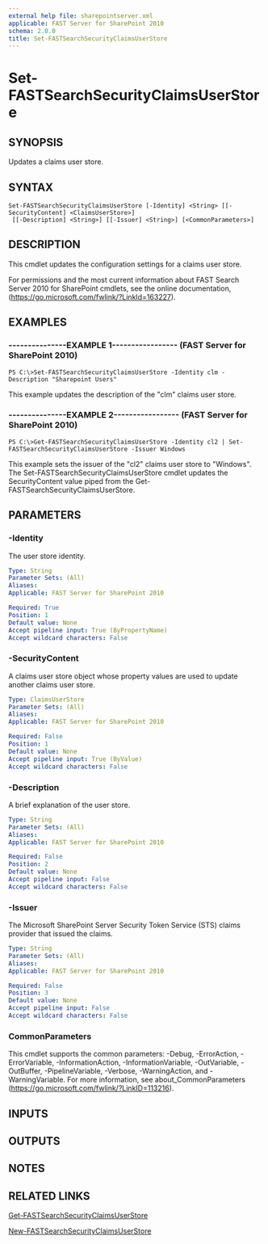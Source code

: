 ```yaml
---
external help file: sharepointserver.xml
applicable: FAST Server for SharePoint 2010
schema: 2.0.0
title: Set-FASTSearchSecurityClaimsUserStore
---
```


# Set-FASTSearchSecurityClaimsUserStore

## SYNOPSIS
Updates a claims user store.

## SYNTAX

```
Set-FASTSearchSecurityClaimsUserStore [-Identity] <String> [[-SecurityContent] <ClaimsUserStore>]
 [[-Description] <String>] [[-Issuer] <String>] [<CommonParameters>]
```

## DESCRIPTION
This cmdlet updates the configuration settings for a claims user store.

For permissions and the most current information about FAST Search Server 2010 for SharePoint cmdlets, see the online documentation, (https://go.microsoft.com/fwlink/?LinkId=163227).

## EXAMPLES

### ---------------EXAMPLE 1----------------- (FAST Server for SharePoint 2010)
```
PS C:\>Set-FASTSearchSecurityClaimsUserStore -Identity clm -Description "Sharepoint Users"
```

This example updates the description of the "clm" claims user store.

### ---------------EXAMPLE 2----------------- (FAST Server for SharePoint 2010)
```
PS C:\>Get-FASTSearchSecurityClaimsUserStore -Identity cl2 | Set-FASTSearchSecurityClaimsUserStore -Issuer Windows
```

This example sets the issuer of the "cl2" claims user store to "Windows".
The Set-FASTSearchSecurityClaimsUserStore cmdlet updates the SecurityContent value piped from the Get-FASTSearchSecurityClaimsUserStore.

## PARAMETERS

### -Identity
The user store identity.

```yaml
Type: String
Parameter Sets: (All)
Aliases: 
Applicable: FAST Server for SharePoint 2010

Required: True
Position: 1
Default value: None
Accept pipeline input: True (ByPropertyName)
Accept wildcard characters: False
```

### -SecurityContent
A claims user store object whose property values are used to update another claims user store.

```yaml
Type: ClaimsUserStore
Parameter Sets: (All)
Aliases: 
Applicable: FAST Server for SharePoint 2010

Required: False
Position: 1
Default value: None
Accept pipeline input: True (ByValue)
Accept wildcard characters: False
```

### -Description
A brief explanation of the user store.

```yaml
Type: String
Parameter Sets: (All)
Aliases: 
Applicable: FAST Server for SharePoint 2010

Required: False
Position: 2
Default value: None
Accept pipeline input: False
Accept wildcard characters: False
```

### -Issuer
The Microsoft SharePoint Server Security Token Service (STS) claims provider that issued the claims.

```yaml
Type: String
Parameter Sets: (All)
Aliases: 
Applicable: FAST Server for SharePoint 2010

Required: False
Position: 3
Default value: None
Accept pipeline input: False
Accept wildcard characters: False
```

### CommonParameters
This cmdlet supports the common parameters: -Debug, -ErrorAction, -ErrorVariable, -InformationAction, -InformationVariable, -OutVariable, -OutBuffer, -PipelineVariable, -Verbose, -WarningAction, and -WarningVariable. For more information, see about_CommonParameters (https://go.microsoft.com/fwlink/?LinkID=113216).

## INPUTS

## OUTPUTS

## NOTES

## RELATED LINKS

[Get-FASTSearchSecurityClaimsUserStore](Get-FASTSearchSecurityClaimsUserStore.md)

[New-FASTSearchSecurityClaimsUserStore](New-FASTSearchSecurityClaimsUserStore.md)

